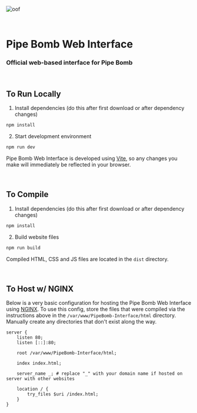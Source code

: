 ![oof](https://github.com/Pipe-Bomb/Pipe-Bomb-Assets/blob/main/github/Banner.png?raw=true)

&nbsp;

# Pipe Bomb Web Interface
### Official web-based interface for Pipe Bomb

&nbsp;

## To Run Locally

1. Install dependencies (do this after first download or after dependency changes)

```sh
npm install
```

2. Start development environment

```sh
npm run dev
```

Pipe Bomb Web Interface is developed using [Vite](https://vitejs.dev/), so any changes you make will immediately be reflected in your browser.

&nbsp;

## To Compile

1. Install dependencies (do this after first download or after dependency changes)

```sh
npm install
```

2. Build website files

```sh
npm run build
```

Compiled HTML, CSS and JS files are located in the `dist` directory.

&nbsp;

## To Host w/ NGINX

Below is a very basic configuration for hosting the Pipe Bomb Web Interface using [NGINX](https://www.nginx.com). To use this config, store the files that were compiled via the instructions above in the `/var/www/PipeBomb-Interface/html` directory. Manually create any directories that don't exist along the way.

```nginx
server {
	listen 80;
	listen [::]:80;

	root /var/www/PipeBomb-Interface/html;

	index index.html;

	server_name _; # replace "_" with your domain name if hosted on server with other websites

	location / {
		try_files $uri /index.html;
	}
}
```